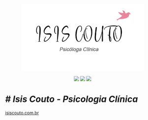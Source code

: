 <p align="center"><img src="./app/assets/images/logo/nome_preto.png" width="400"></p>

<p align="center">
<a href="https://jekyllrb.com/"><img src="https://img.shields.io/badge/powered%20by-jekyll-red.svg"/></a> 
<a href="https://pages.github.com/"><img src="https://img.shields.io/badge/hosting-github pages-blueviolet.svg"/></a> 
<a href="https://rubytogether.org/?source=rubygems"><img src="https://img.shields.io/badge/ruby-2.7.1-blue"/></a> 
</p>

# *# Isis Couto - Psicologia Clínica*
<a href="https://isiscouto.com.br">isiscouto.com.br</a>
